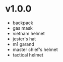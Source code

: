 # v1.0.0
- backpack
- gas mask
- vietnam helmet
- jester's hat
- m1 garand
- master chief's helmet
- tactical helmet